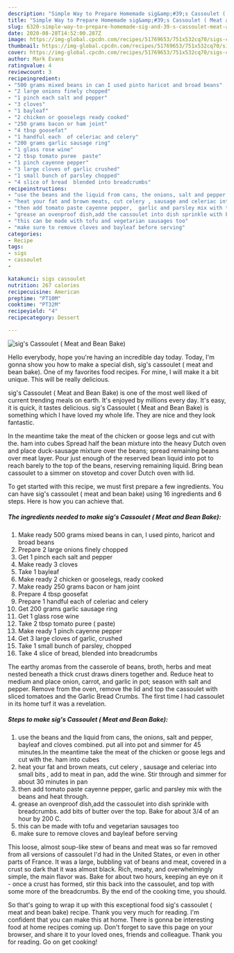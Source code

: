```yaml
---
description: "Simple Way to Prepare Homemade sig&amp;#39;s Cassoulet ( Meat and Bean Bake)"
title: "Simple Way to Prepare Homemade sig&amp;#39;s Cassoulet ( Meat and Bean Bake)"
slug: 6320-simple-way-to-prepare-homemade-sig-and-39-s-cassoulet-meat-and-bean-bake
date: 2020-08-28T14:52:00.287Z
image: https://img-global.cpcdn.com/recipes/51769653/751x532cq70/sigs-cassoulet-meat-and-bean-bake-recipe-main-photo.jpg
thumbnail: https://img-global.cpcdn.com/recipes/51769653/751x532cq70/sigs-cassoulet-meat-and-bean-bake-recipe-main-photo.jpg
cover: https://img-global.cpcdn.com/recipes/51769653/751x532cq70/sigs-cassoulet-meat-and-bean-bake-recipe-main-photo.jpg
author: Mark Evans
ratingvalue: 4
reviewcount: 3
recipeingredient:
- "500 grams mixed beans in can I used pinto haricot and broad beans"
- "2 large onions finely chopped"
- "1 pinch each salt and pepper"
- "3 cloves"
- "1 bayleaf"
- "2 chicken or gooselegs ready cooked"
- "250 grams bacon or ham joint"
- "4 tbsp goosefat"
- "1 handful each  of celeriac and celery"
- "200 grams garlic sausage ring"
- "1 glass rose wine"
- "2 tbsp tomato puree  paste"
- "1 pinch cayenne pepper"
- "3 large cloves of garlic crushed"
- "1 small bunch of parsley chopped"
- "4 slice of bread  blended into breadcrumbs"
recipeinstructions:
- "use the beans and the liquid from cans, the onions, salt and pepper,  bayleaf and cloves combined. put all into pot and simmer for 45 minutes.In the meantime take the meat of the chicken or goose legs and cut with the. ham into cubes"
- "heat your fat and brown meats, cut celery , sausage and celeriac into small bits , add to meat in pan,  add the wine. Stir through and simmer for about 30 minutes in pan"
- "then add tomato paste cayenne pepper,  garlic and parsley mix with the beans and heat through."
- "grease an ovenproof dish,add the cassoulet into dish sprinkle with breadcrumbs. add bits of butter over the top.  Bake for about 3/4 of an hour by 200 C."
- "this can be made with tofu and vegetarian sausages too"
- "make sure to remove cloves and bayleaf before serving"
categories:
- Recipe
tags:
- sigs
- cassoulet
- 

katakunci: sigs cassoulet  
nutrition: 267 calories
recipecuisine: American
preptime: "PT10M"
cooktime: "PT32M"
recipeyield: "4"
recipecategory: Dessert

---
```



![sig&#39;s Cassoulet ( Meat and Bean Bake)](https://img-global.cpcdn.com/recipes/51769653/751x532cq70/sigs-cassoulet-meat-and-bean-bake-recipe-main-photo.jpg)

Hello everybody, hope you're having an incredible day today. Today, I'm gonna show you how to make a special dish, sig&#39;s cassoulet ( meat and bean bake). One of my favorites food recipes. For mine, I will make it a bit unique. This will be really delicious.

sig&#39;s Cassoulet ( Meat and Bean Bake) is one of the most well liked of current trending meals on earth. It's enjoyed by millions every day. It's easy, it is quick, it tastes delicious. sig&#39;s Cassoulet ( Meat and Bean Bake) is something which I have loved my whole life. They are nice and they look fantastic.

In the meantime take the meat of the chicken or goose legs and cut with the. ham into cubes Spread half the bean mixture into the heavy Dutch oven and place duck-sausage mixture over the beans; spread remaining beans over meat layer. Pour just enough of the reserved bean liquid into pot to reach barely to the top of the beans, reserving remaining liquid. Bring bean cassoulet to a simmer on stovetop and cover Dutch oven with lid.


To get started with this recipe, we must first prepare a few ingredients. You can have sig&#39;s cassoulet ( meat and bean bake) using 16 ingredients and 6 steps. Here is how you can achieve that.

<!--inarticleads1-->

##### The ingredients needed to make sig&#39;s Cassoulet ( Meat and Bean Bake):

1. Make ready 500 grams mixed beans in can, I used pinto, haricot and broad beans
1. Prepare 2 large onions finely chopped
1. Get 1 pinch each salt and pepper
1. Make ready 3 cloves
1. Take 1 bayleaf
1. Make ready 2 chicken or gooselegs, ready cooked
1. Make ready 250 grams bacon or ham joint
1. Prepare 4 tbsp goosefat
1. Prepare 1 handful each  of celeriac and celery
1. Get 200 grams garlic sausage ring
1. Get 1 glass rose wine
1. Take 2 tbsp tomato puree ( paste)
1. Make ready 1 pinch cayenne pepper
1. Get 3 large cloves of garlic, crushed
1. Take 1 small bunch of parsley, chopped
1. Take 4 slice of bread,  blended into breadcrumbs


The earthy aromas from the casserole of beans, broth, herbs and meat nested beneath a thick crust draws diners together and. Reduce heat to medium and place onion, carrot, and garlic in pot; season with salt and pepper. Remove from the oven, remove the lid and top the cassoulet with sliced tomatoes and the Garlic Bread Crumbs. The first time I had cassoulet in its home turf it was a revelation. 

<!--inarticleads2-->

##### Steps to make sig&#39;s Cassoulet ( Meat and Bean Bake):

1. use the beans and the liquid from cans, the onions, salt and pepper,  bayleaf and cloves combined. put all into pot and simmer for 45 minutes.In the meantime take the meat of the chicken or goose legs and cut with the. ham into cubes
1. heat your fat and brown meats, cut celery , sausage and celeriac into small bits , add to meat in pan,  add the wine. Stir through and simmer for about 30 minutes in pan
1. then add tomato paste cayenne pepper,  garlic and parsley mix with the beans and heat through.
1. grease an ovenproof dish,add the cassoulet into dish sprinkle with breadcrumbs. add bits of butter over the top.  Bake for about 3/4 of an hour by 200 C.
1. this can be made with tofu and vegetarian sausages too
1. make sure to remove cloves and bayleaf before serving


This loose, almost soup-like stew of beans and meat was so far removed from all versions of cassoulet I&#39;d had in the United States, or even in other parts of France. It was a large, bubbling vat of beans and meat, covered in a crust so dark that it was almost black. Rich, meaty, and overwhelmingly simple, the main flavor was. Bake for about two hours, keeping an eye on it - once a crust has formed, stir this back into the cassoulet, and top with some more of the breadcrumbs. By the end of the cooking time, you should. 

So that's going to wrap it up with this exceptional food sig&#39;s cassoulet ( meat and bean bake) recipe. Thank you very much for reading. I'm confident that you can make this at home. There is gonna be interesting food at home recipes coming up. Don't forget to save this page on your browser, and share it to your loved ones, friends and colleague. Thank you for reading. Go on get cooking!
